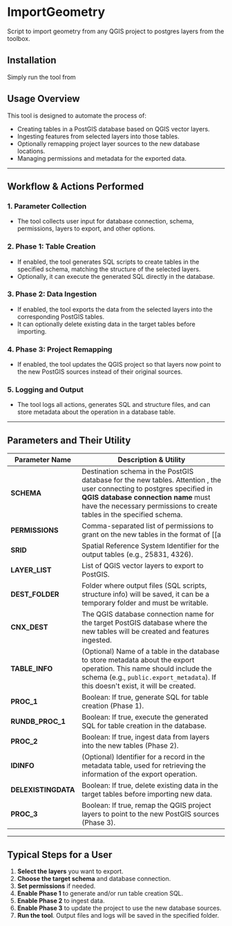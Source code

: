 # ImportGeometry
Script to import geometry from any QGIS project to postgres layers from the toolbox.

## Installation

Simply run the tool from 

## Usage Overview

This tool is designed to automate the process of:
- Creating tables in a PostGIS database based on QGIS vector layers.
- Ingesting features from selected layers into those tables.
- Optionally remapping project layer sources to the new database locations.
- Managing permissions and metadata for the exported data.

---

## Workflow & Actions Performed

### 1. **Parameter Collection**
   - The tool collects user input for database connection, schema, permissions, layers to export, and other options.   
   
### 2. **Phase 1: Table Creation**
   - If enabled, the tool generates SQL scripts to create tables in the specified schema, matching the structure of the selected layers.
   - Optionally, it can execute the generated SQL directly in the database.

### 3. **Phase 2: Data Ingestion**
   - If enabled, the tool exports the data from the selected layers into the corresponding PostGIS tables.
   - It can optionally delete existing data in the target tables before importing.

### 4. **Phase 3: Project Remapping**
   - If enabled, the tool updates the QGIS project so that layers now point to the new PostGIS sources instead of their original sources.

### 5. **Logging and Output**
   - The tool logs all actions, generates SQL and structure files, and can store metadata about the operation in a database table.

---

## Parameters and Their Utility

| Parameter Name         | Description & Utility                                                                                 |
|----------------------- |------------------------------------------------------------------------------------------------------|
| **SCHEMA**             | Destination schema in the PostGIS database for the new tables. Attention , the user connecting to postgres specified in **QGIS database connection name** must have the necessary permissions to create tables in the specified schema.                                       |
| **PERMISSIONS**        | Comma-separated list of permissions to grant on the new tables in the format of [[a|s]:<username>,*] , the **a** permission is for all, the **s** permission is for select (e.g., `a:username` for ALL).         |
| **SRID**               | Spatial Reference System Identifier for the output tables (e.g., 25831, 4326).                       |
| **LAYER_LIST**         | List of QGIS vector layers to export to PostGIS.                                                     |
| **DEST_FOLDER**        | Folder where output files (SQL scripts, structure info) will be saved, it can be a temporary folder and must be writable.                               |
| **CNX_DEST**           | The QGIS database connection name for the target PostGIS database where the new tables will be created and features ingested.                                   |
| **TABLE_INFO**         | (Optional) Name of a table in the database to store metadata about the export operation. This name should include the schema (e.g., `public.export_metadata`). If this doesn't exist, it will be created.             |
| **PROC_1**             | Boolean: If true, generate SQL for table creation (Phase 1).                                         |
| **RUNDB_PROC_1**       | Boolean: If true, execute the generated SQL for table creation in the database.                      |
| **PROC_2**             | Boolean: If true, ingest data from layers into the new tables (Phase 2).                             |
| **IDINFO**             | (Optional) Identifier for a record in the metadata table, used for retrieving the information of the export operation.  |
| **DELEXISTINGDATA**    | Boolean: If true, delete existing data in the target tables before importing new data.               |
| **PROC_3**             | Boolean: If true, remap the QGIS project layers to point to the new PostGIS sources (Phase 3).       |

---

## Typical Steps for a User

1. **Select the layers** you want to export.
2. **Choose the target schema** and database connection.
3. **Set permissions** if needed.
4. **Enable Phase 1** to generate and/or run table creation SQL.
5. **Enable Phase 2** to ingest data.
6. **Enable Phase 3** to update the project to use the new database sources.
7. **Run the tool**. Output files and logs will be saved in the specified folder.
